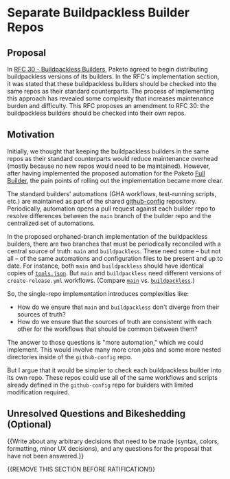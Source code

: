 # Separate Buildpackless Builder Repos

## Proposal

In [RFC 30 - Buildpackless Builders](https://github.com/paketo-buildpacks/rfcs/blob/022f8e7fdc193e6b81aa1d3814ea0e00585d3ba7/text/0030-buildpackless-builders.md), Paketo agreed to begin distributing buildpackless versions of its builders. In the RFC's implementation section, it was stated that these buildpackless builders should be checked into the same repos as their standard counterparts. The process of implementing this approach has revealed some complexity that increases maintenance burden and difficulty. This RFC proposes an amendment to RFC 30: the buildpackless builders should be checked into their own repos.

## Motivation

Initially, we thought that keeping the buildpackless builders in the same repos as their standard counterparts would reduce maintenance overhead (mostly because no new repos would need to be maintained). However, after having implemented the proposed automation for the Paketo [Full Builder](https://github.com/paketo-buildpacks/full-builder), the pain points of rolling out the implementation became more clear.

The standard builders' automations (GHA workflows, test-running scripts, etc.) are maintained as part of the shared [github-config](https://github.com/paketo-buildpacks/github-config) repository. Periodically, automation opens a pull request against each builder repo to resolve differences between the `main` branch of the builder repo and the centralized set of automations.

In the proposed orphaned-branch implementation of the buildpackless builders, there are two branches that must be periodically reconciled with a central source of truth: `main` and `buildpackless`. These need some – but not all – of the same automations and configuration files to be present and up to date. For instance, both `main` and `buildpackless` should have identical copies of [`tools.json`](https://github.com/paketo-buildpacks/full-builder/blob/2f858829f362f59ce4f5c401f3c590c43f0d6f10/scripts/.util/tools.json). But `main` and `buildpackless` need different versions of `create-release.yml` workflows. (Compare [`main`](https://github.com/paketo-buildpacks/full-builder/blob/2f858829f362f59ce4f5c401f3c590c43f0d6f10/.github/workflows/create-release.yml) vs. [`buildpackless`](https://github.com/paketo-buildpacks/full-builder/blob/069880204e2b3554a8991976979acbed0862e81f/.github/workflows/create-release-buildpackless.yml).)

So, the single-repo implementation introduces complexities like:

- How do we ensure that `main` and `buildpackless` don't diverge from their sources of truth?
- How do we ensure that the sources of truth are consistent with each other for the workflows that should be common between them?

The answer to those questions is "more automation," which we could implement. This would involve many more cron jobs and some more nested directories inside of the `github-config` repo. 

 But I argue that it would be simpler to check each buildpackless builder into its own repo. These repos could use all of the same workflows and scripts already defined in the `github-config` repo for builders with limited modification required.

## Unresolved Questions and Bikeshedding (Optional)

{{Write about any arbitrary decisions that need to be made (syntax, colors, formatting, minor UX decisions), and any questions for the proposal that have not been answered.}}

{{REMOVE THIS SECTION BEFORE RATIFICATION!}}
